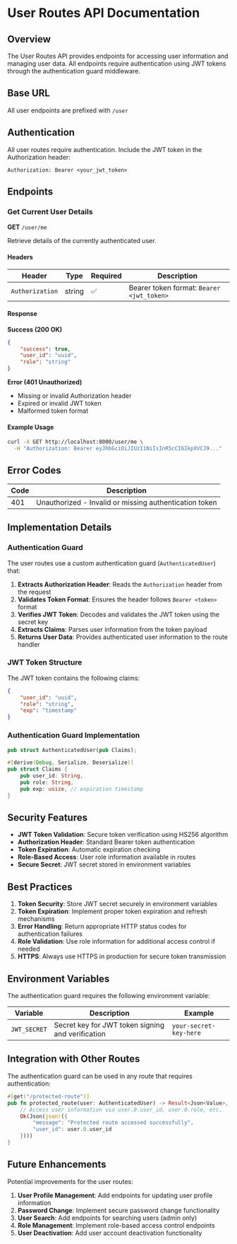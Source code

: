 # User Routes API Documentation

## Overview

The User Routes API provides endpoints for accessing user information and managing user data. All endpoints require authentication using JWT tokens through the authentication guard middleware.

## Base URL

All user endpoints are prefixed with `/user`

## Authentication

All user routes require authentication. Include the JWT token in the Authorization header:

```
Authorization: Bearer <your_jwt_token>
```

## Endpoints

### Get Current User Details

**GET** `/user/me`

Retrieve details of the currently authenticated user.

#### Headers

| Header | Type | Required | Description |
|--------|------|----------|-------------|
| `Authorization` | string | ✅ | Bearer token format: `Bearer <jwt_token>` |

#### Response

**Success (200 OK)**
```json
{
    "success": true,
    "user_id": "uuid",
    "role": "string"
}
```

**Error (401 Unauthorized)**
- Missing or invalid Authorization header
- Expired or invalid JWT token
- Malformed token format

#### Example Usage

```bash
curl -X GET http://localhost:8000/user/me \
  -H "Authorization: Bearer eyJhbGciOiJIUzI1NiIsInR5cCI6IkpXVCJ9..."
```

## Error Codes

| Code | Description |
|------|-------------|
| 401 | Unauthorized - Invalid or missing authentication token |

## Implementation Details

### Authentication Guard

The user routes use a custom authentication guard (`AuthenticatedUser`) that:

1. **Extracts Authorization Header**: Reads the `Authorization` header from the request
2. **Validates Token Format**: Ensures the header follows `Bearer <token>` format
3. **Verifies JWT Token**: Decodes and validates the JWT token using the secret key
4. **Extracts Claims**: Parses user information from the token payload
5. **Returns User Data**: Provides authenticated user information to the route handler

### JWT Token Structure

The JWT token contains the following claims:

```json
{
    "user_id": "uuid",
    "role": "string",
    "exp": "timestamp"
}
```

### Authentication Guard Implementation

```rust
pub struct AuthenticatedUser(pub Claims);

#[derive(Debug, Serialize, Deserialize)]
pub struct Claims {
    pub user_id: String,
    pub role: String,
    pub exp: usize, // expiration timestamp
}
```

## Security Features

- **JWT Token Validation**: Secure token verification using HS256 algorithm
- **Authorization Header**: Standard Bearer token authentication
- **Token Expiration**: Automatic expiration checking
- **Role-Based Access**: User role information available in routes
- **Secure Secret**: JWT secret stored in environment variables

## Best Practices

1. **Token Security**: Store JWT secret securely in environment variables
2. **Token Expiration**: Implement proper token expiration and refresh mechanisms
3. **Error Handling**: Return appropriate HTTP status codes for authentication failures
4. **Role Validation**: Use role information for additional access control if needed
5. **HTTPS**: Always use HTTPS in production for secure token transmission

## Environment Variables

The authentication guard requires the following environment variable:

| Variable | Description | Example |
|----------|-------------|---------|
| `JWT_SECRET` | Secret key for JWT token signing and verification | `your-secret-key-here` |

## Integration with Other Routes

The authentication guard can be used in any route that requires authentication:

```rust
#[get("/protected-route")]
pub fn protected_route(user: AuthenticatedUser) -> Result<Json<Value>, Status> {
    // Access user information via user.0.user_id, user.0.role, etc.
    Ok(Json(json!({
        "message": "Protected route accessed successfully",
        "user_id": user.0.user_id
    })))
}
```

## Future Enhancements

Potential improvements for the user routes:

1. **User Profile Management**: Add endpoints for updating user profile information
2. **Password Change**: Implement secure password change functionality
3. **User Search**: Add endpoints for searching users (admin only)
4. **Role Management**: Implement role-based access control endpoints
5. **User Deactivation**: Add user account deactivation functionality 